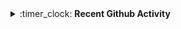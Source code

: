 <details> 
 <summary>:timer_clock: <b>Recent Github Activity</b></summary>
<br>
<!--START_SECTION:activity-->
1. ❗️ Opened issue [#2](https://github.com/taffarel55/2048.py/issues/2) in [taffarel55/2048.py](https://github.com/taffarel55/2048.py)
2. 🎉 Merged PR [#1](https://github.com/taffarel55/2048.py/pull/1) in [taffarel55/2048.py](https://github.com/taffarel55/2048.py)
3. 💪 Opened PR [#1](https://github.com/taffarel55/2048.py/pull/1) in [taffarel55/2048.py](https://github.com/taffarel55/2048.py)
4. 🗣 Commented on [#195](https://github.com/Calysto/octave_kernel/issues/195) in [Calysto/octave_kernel](https://github.com/Calysto/octave_kernel)
5. 🎉 Merged PR [#5](https://github.com/PETEletricaUFBA/peteletricaufba.github.io/pull/5) in [PETEletricaUFBA/peteletricaufba.github.io](https://github.com/PETEletricaUFBA/peteletricaufba.github.io)
<!--END_SECTION:activity-->
</details>
